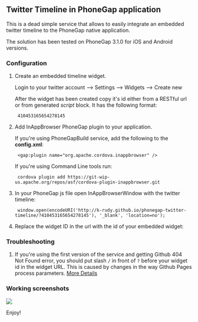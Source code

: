 ## Twitter Timeline in PhoneGap application

This is a dead simple service that allows to easily integrate an embedded twitter timeline to the PhoneGap native application.

The solution has been tested on PhoneGap 3.1.0 for iOS and Android versions.

### Configuration

1. Create an embedded timeline widget.

    Login to your twitter account --> Settings --> Widgets --> Create new

    After the widget has been created copy it's id either from a RESTful url or from generated *script* block.
    It has the following format:

        410453165654278145

2. Add InAppBrowser PhoneGap plugin to your application.

    If you're using PhoneGapBuild service, add the following to the **config.xml**:

        <gap:plugin name="org.apache.cordova.inappbrowser" />

    If you're using Command Line tools run:

        cordova plugin add https://git-wip-us.apache.org/repos/asf/cordova-plugin-inappbrowser.git

3. In your PhoneGap js file open InAppBrowserWindow with the twitter timeline:

        window.open(encodeURI('http://k-rudy.github.io/phonegap-twitter-timeline/?410453165654278145'), '_blank', 'location=no');

4. Replace the widget ID in the url with the id of your embedded widget:


### Troubleshooting

1. If you're using the first version of the service and getting Github 404 Not Found error, you should put slash `/` in front of `?` before your widget id in the widget URL. This is caused by changes in the way Github Pages process parameters. [More Details](https://github.com/k-rudy/phonegap-twitter-timeline/issues/2)

### Working screenshots

![](http://k-rudy.github.io/phonegap-twitter-timeline/images/screenshots.png)


Enjoy!

